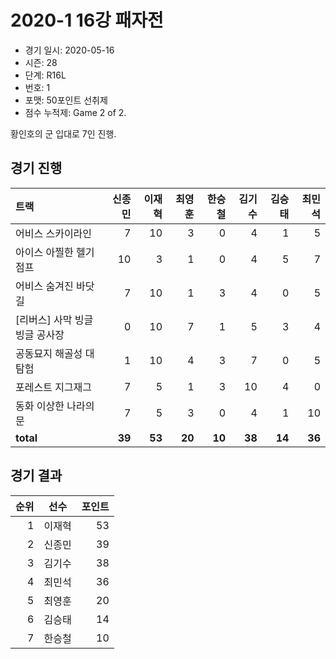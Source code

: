 # 2020-1 16강 패자전

- 경기 일시: 2020-05-16
- 시즌: 28
- 단계: R16L
- 번호: 1
- 포맷: 50포인트 선취제
- 점수 누적제: Game 2 of 2.



황인호의 군 입대로 7인 진행.

## 경기 진행

| 트랙 | 신종민 | 이재혁 | 최영훈 | 한승철 | 김기수 | 김승태 | 최민석 |
|:---|---:|---:|---:|---:|---:|---:|---:|
| 어비스 스카이라인 | 7 | 10 | 3 | 0 | 4 | 1 | 5 |
| 아이스 아찔한 헬기 점프 | 10 | 3 | 1 | 0 | 4 | 5 | 7 |
| 어비스 숨겨진 바닷길 | 7 | 10 | 1 | 3 | 4 | 0 | 5 |
| [리버스] 사막 빙글빙글 공사장 | 0 | 10 | 7 | 1 | 5 | 3 | 4 |
| 공동묘지 해골성 대탐험 | 1 | 10 | 4 | 3 | 7 | 0 | 5 |
| 포레스트 지그재그 | 7 | 5 | 1 | 3 | 10 | 4 | 0 |
| 동화 이상한 나라의 문 | 7 | 5 | 3 | 0 | 4 | 1 | 10 |
| __total__ | __39__ | __53__ | __20__ | __10__ | __38__ | __14__ | __36__ |




## 경기 결과

| 순위 | 선수 | 포인트 |
|---:|:---:|---:|
| 1 | 이재혁 | 53 |
| 2 | 신종민 | 39 |
| 3 | 김기수 | 38 |
| 4 | 최민석 | 36 |
| 5 | 최영훈 | 20 |
| 6 | 김승태 | 14 |
| 7 | 한승철 | 10 |

